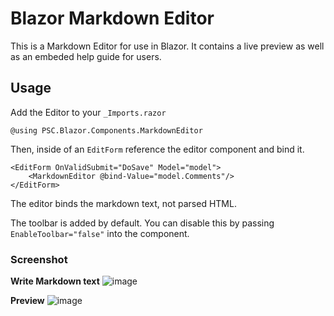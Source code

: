 # Blazor Markdown Editor
This is a Markdown Editor for use in Blazor. It contains a live preview as well as an embeded help guide for users.

## Usage

Add the Editor to your ```_Imports.razor```

```
@using PSC.Blazor.Components.MarkdownEditor
```

Then, inside of an `EditForm` reference the editor component and bind it.

```
<EditForm OnValidSubmit="DoSave" Model="model">
    <MarkdownEditor @bind-Value="model.Comments"/>
</EditForm>
```

The editor binds the markdown text, not parsed HTML.

The toolbar is added by default.  You can disable this by passing `EnableToolbar="false"` into the component.

### Screenshot

**Write Markdown text**
![image](https://user-images.githubusercontent.com/9497415/140496482-719e6b90-dcee-4547-b6b1-e5a4c7836e77.png)

**Preview**
![image](https://user-images.githubusercontent.com/9497415/140496580-47569d20-ff3f-4f57-bd03-98e3ac0906ba.png)
